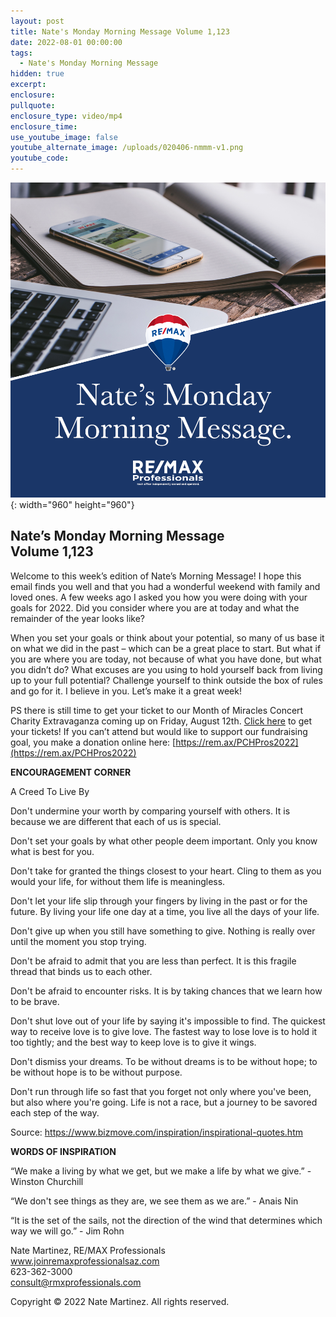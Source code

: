 ```yaml
---
layout: post
title: Nate's Monday Morning Message Volume 1,123
date: 2022-08-01 00:00:00
tags:
  - Nate's Monday Morning Message
hidden: true
excerpt:
enclosure:
pullquote:
enclosure_type: video/mp4
enclosure_time:
use_youtube_image: false
youtube_alternate_image: /uploads/020406-nmmm-v1.png
youtube_code:
---
```

![](/uploads/020406-nmmm-v1-1.png){: width="960" height="960"}

## **Nate’s Monday Morning Message<br>Volume 1,123**

Welcome to this week’s edition of Nate’s Morning Message\! I hope this email finds you well and that you had a wonderful weekend with family and loved ones. A few weeks ago I asked you how you were doing with your goals for 2022. Did you consider where you are at today and what the remainder of the year looks like?

When you set your goals or think about your potential, so many of us base it on what we did in the past – which can be a great place to start. But what if you are where you are today, not because of what you have done, but what you didn’t do? What excuses are you using to hold yourself back from living up to your full potential? Challenge yourself to think outside the box of rules and go for it. I believe in you. Let’s make it a great week\!

PS there is still time to get your ticket to our Month of Miracles Concert Charity Extravaganza coming up on Friday, August 12th. [Click here](https://funtimesatpros.yapsody.com/event/book/736207/31453557?rmxv=1658508715) to get your tickets\! If you can’t attend but would like to support our fundraising goal, you make a donation online here: [https://rem.ax/PCHPros2022](https://rem.ax/PCHPros2022)

**ENCOURAGEMENT CORNER&nbsp;**

A Creed To Live By

Don't undermine your worth by comparing yourself with others. It is because we are different that each of us is special.

Don't set your goals by what other people deem important. Only you know what is best for you.

Don't take for granted the things closest to your heart. Cling to them as you would your life, for without them life is meaningless.

Don't let your life slip through your fingers by living in the past or for the future. By living your life one day at a time, you live all the days of your life.

Don't give up when you still have something to give. Nothing is really over until the moment you stop trying.

Don't be afraid to admit that you are less than perfect. It is this fragile thread that binds us to each other.

Don't be afraid to encounter risks. It is by taking chances that we learn how to be brave.

Don't shut love out of your life by saying it's impossible to find. The quickest way to receive love is to give love. The fastest way to lose love is to hold it too tightly; and the best way to keep love is to give it wings.

Don't dismiss your dreams. To be without dreams is to be without hope; to be without hope is to be without purpose.

Don't run through life so fast that you forget not only where you've been, but also where you're going. Life is not a race, but a journey to be savored each step of the way.

Source: https://www.bizmove.com/inspiration/inspirational-quotes.htm

**WORDS OF INSPIRATION**

“We make a living by what we get, but we make a life by what we give.” - Winston Churchill

“We don't see things as they are, we see them as we are.” - Anais Nin

“It is the set of the sails, not the direction of the wind that determines which way we will go.” - Jim Rohn

Nate Martinez, RE/MAX Professionals<br>www.joinremaxprofessionalsaz.com<br>623-362-3000<br>consult@rmxprofessionals.com

Copyright &copy; 2022 Nate Martinez. All rights reserved.
